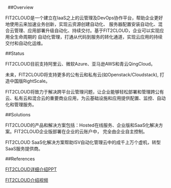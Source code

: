 &nbsp;
##Overview
&nbsp;
&nbsp;

FIT2CLOUD是一个建立在IaaS之上的云管理及DevOps协作平台，帮助企业更好地使用云来加速业务创新，实现云资源创建自动化、
服务器配置安装自动化、混合云管理、应用部署升级自动化、持续交付。基于FIT2CLOUD，企业可以实现应用全生命周期的
自动化管理，打通从代码到服务的转化通道，实现云应用的持续交付和自动化运维。

##Status

FIT2CLOUD目前支持阿里云、微软Azure、亚马逊AWS和青云QingCloud。

未来，FIT2CLOUD将支持更多的公有云和私有云(如Openstack/Cloudstack), 打造中国版RightScale。

FIT2CLOUD将致力于解决跨平台云管理问题，让企业能够轻松部署和管理跨公有云、私有云和混合云的重要商业应用，为云基础设施和应用提供配置、监控、自动化和管理服务。

##Solutions

FIT2CLOUD的产品和解决方案包括：Hosted在线服务、企业版和SaaS化解决方案。FIT2CLOUD企业版部署在企业的云账户中，
完全由企业自主控制。

FIT2CLOUD SaaS化解决方案帮助ISV自动化管理云中的成千上万个虚机，转型SaaS服务提供商。


##References

[FIT2CLOUD详细介绍PPT](http://fit2cloud.com/introduction.html)

[FIT2CLOUD介绍视频](http://v.youku.com/v_show/id_XNzc3NjA1NjEy.html)
